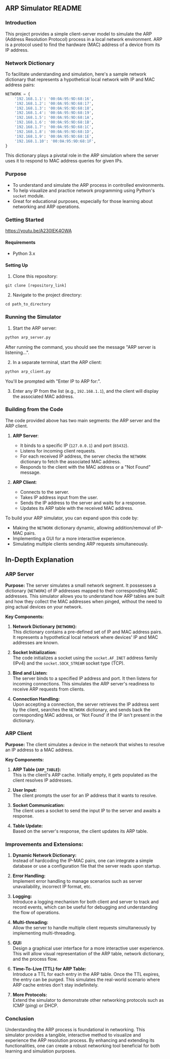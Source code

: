 ## ARP Simulator README

### Introduction

This project provides a simple client-server model to simulate the ARP (Address Resolution Protocol) process in a local network environment. ARP is a protocol used to find the hardware (MAC) address of a device from its IP address.

### Network Dictionary

To facilitate understanding and simulation, here's a sample network dictionary that represents a hypothetical local network with IP and MAC address pairs:

```python
NETWORK = {
    '192.168.1.1': '00:0A:95:9D:68:16',
    '192.168.1.2': '00:0A:95:9D:68:17',
    '192.168.1.3': '00:0A:95:9D:68:18',
    '192.168.1.4': '00:0A:95:9D:68:19',
    '192.168.1.5': '00:0A:95:9D:68:1A',
    '192.168.1.6': '00:0A:95:9D:68:1B',
    '192.168.1.7': '00:0A:95:9D:68:1C',
    '192.168.1.8': '00:0A:95:9D:68:1D',
    '192.168.1.9': '00:0A:95:9D:68:1E',
    '192.168.1.10': '00:0A:95:9D:68:1F',
}
```

This dictionary plays a pivotal role in the ARP simulation where the server uses it to respond to MAC address queries for given IPs.

### Purpose

- To understand and simulate the ARP process in controlled environments.
- To help visualize and practice network programming using Python's `socket` module.
- Great for educational purposes, especially for those learning about networking and ARP operations.

### Getting Started
https://youtu.be/A230IEK4OWA

#### Requirements

- Python 3.x

#### Setting Up

1. Clone this repository:

```
git clone [repository_link]
```

2. Navigate to the project directory:

```
cd path_to_directory
```

### Running the Simulator

1. Start the ARP server:

```bash
python arp_server.py
```

After running the command, you should see the message "ARP server is listening...".

2. In a separate terminal, start the ARP client:

```bash
python arp_client.py
```

You'll be prompted with "Enter IP to ARP for:".

3. Enter any IP from the list (e.g., `192.168.1.1`), and the client will display the associated MAC address.

### Building from the Code

The code provided above has two main segments: the ARP server and the ARP client.

1. **ARP Server**:

   - It binds to a specific IP (`127.0.0.1`) and port (`65432`).
   - Listens for incoming client requests.
   - For each received IP address, the server checks the `NETWORK` dictionary to fetch the associated MAC address.
   - Responds to the client with the MAC address or a "Not Found" message.

2. **ARP Client**:

   - Connects to the server.
   - Takes IP address input from the user.
   - Sends the IP address to the server and waits for a response.
   - Updates its ARP table with the received MAC address.

To build your ARP simulator, you can expand upon this code by:

- Making the `NETWORK` dictionary dynamic, allowing addition/removal of IP-MAC pairs.
- Implementing a GUI for a more interactive experience.
- Simulating multiple clients sending ARP requests simultaneously.

## In-Depth Explanation

### ARP Server

**Purpose:** The server simulates a small network segment. It possesses a dictionary (`NETWORK`) of IP addresses mapped to their corresponding MAC addresses. This simulator allows you to understand how ARP tables are built and how they collect the MAC addresses when pinged, without the need to ping actual devices on your network.

**Key Components:**

1. **Network Dictionary (`NETWORK`):**  
   This dictionary contains a pre-defined set of IP and MAC address pairs. It represents a hypothetical local network where devices' IP and MAC addresses are known.

2. **Socket Initialization:**  
   The code initializes a socket using the `socket.AF_INET` address family (IPv4) and the `socket.SOCK_STREAM` socket type (TCP). 

3. **Bind and Listen:**  
   The server binds to a specified IP address and port. It then listens for incoming connections. This simulates the ARP server's readiness to receive ARP requests from clients.

4. **Connection Handling:**  
   Upon accepting a connection, the server retrieves the IP address sent by the client, searches the `NETWORK` dictionary, and sends back the corresponding MAC address, or 'Not Found' if the IP isn't present in the dictionary.

### ARP Client

**Purpose:** The client simulates a device in the network that wishes to resolve an IP address to a MAC address.

**Key Components:**

1. **ARP Table (`ARP_TABLE`):**  
   This is the client's ARP cache. Initially empty, it gets populated as the client resolves IP addresses.

2. **User Input:**  
   The client prompts the user for an IP address that it wants to resolve.

3. **Socket Communication:**  
   The client uses a socket to send the input IP to the server and awaits a response.

4. **Table Update:**  
   Based on the server's response, the client updates its ARP table.

### Improvements and Extensions:

1. **Dynamic Network Dictionary:**  
   Instead of hardcoding the IP-MAC pairs, one can integrate a simple database or use a configuration file that the server reads upon startup.

2. **Error Handling:**  
   Implement error handling to manage scenarios such as server unavailability, incorrect IP format, etc.

3. **Logging:**  
   Introduce a logging mechanism for both client and server to track and record events, which can be useful for debugging and understanding the flow of operations.

4. **Multi-threading:**  
   Allow the server to handle multiple client requests simultaneously by implementing multi-threading.

5. **GUI:**  
   Design a graphical user interface for a more interactive user experience. This will allow visual representation of the ARP table, network dictionary, and the process flow.

6. **Time-To-Live (TTL) for ARP Table:**  
   Introduce a TTL for each entry in the ARP table. Once the TTL expires, the entry can be purged. This simulates the real-world scenario where ARP cache entries don't stay indefinitely.

7. **More Protocols:**  
   Extend the simulator to demonstrate other networking protocols such as ICMP (ping) or DHCP.

### Conclusion

Understanding the ARP process is foundational in networking. This simulator provides a tangible, interactive method to visualize and experience the ARP resolution process. By enhancing and extending its functionalities, one can create a robust networking tool beneficial for both learning and simulation purposes.

